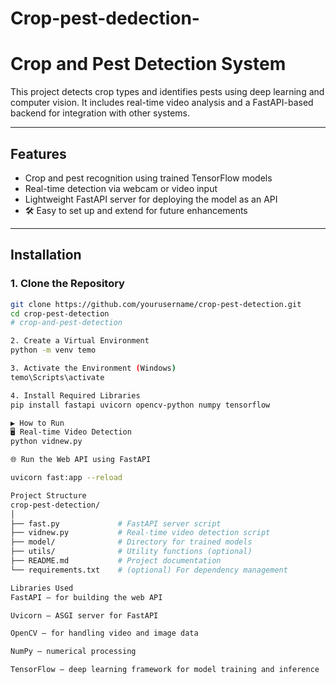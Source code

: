 # Crop-pest-dedection-
# Crop and Pest Detection System

This project detects crop types and identifies pests using deep learning and computer vision. It includes real-time video analysis and a FastAPI-based backend for integration with other systems.

---

## Features

-  Crop and pest recognition using trained TensorFlow models
-  Real-time detection via webcam or video input
-  Lightweight FastAPI server for deploying the model as an API
- 🛠 Easy to set up and extend for future enhancements

---

##  Installation

### 1. Clone the Repository

```bash
git clone https://github.com/yourusername/crop-pest-detection.git
cd crop-pest-detection
# crop-and-pest-detection

2. Create a Virtual Environment
python -m venv temo

3. Activate the Environment (Windows)
temo\Scripts\activate

4. Install Required Libraries
pip install fastapi uvicorn opencv-python numpy tensorflow

▶️ How to Run
🖥️ Real-time Video Detection
python vidnew.py

🌐 Run the Web API using FastAPI

uvicorn fast:app --reload

Project Structure
crop-pest-detection/
│
├── fast.py             # FastAPI server script
├── vidnew.py           # Real-time video detection script
├── model/              # Directory for trained models
├── utils/              # Utility functions (optional)
├── README.md           # Project documentation
└── requirements.txt    # (optional) For dependency management

Libraries Used
FastAPI – for building the web API

Uvicorn – ASGI server for FastAPI

OpenCV – for handling video and image data

NumPy – numerical processing

TensorFlow – deep learning framework for model training and inference
